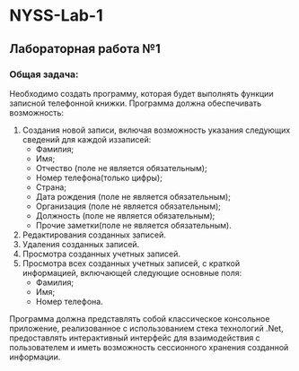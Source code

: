 # NYSS-Lab-1
## Лабораторная работа №1
### Общая задача:

Необходимо  создать  программу,  которая  будет  выполнять  функции  записной телефонной книжки. Программа должна обеспечивать возможность:
1. Создания новой записи, включая возможность указания следующих сведений для каждой иззаписей:
   * Фамилия;
   * Имя;
   * Отчество (поле не является обязательным);
   * Номер телефона(только цифры);
   * Страна;
   * Дата рождения (поле не является обязательным);
   * Организация (поле не является обязательным);
   * Должность (поле не является обязательным);
   * Прочие заметки(поле не является обязательным).
2. Редактирования созданных записей.
3. Удаления созданных записей.
4. Просмотра созданных учетных записей.
5. Просмотра всех  созданных  учетных  записей,  с  краткой  информацией, включающей следующие основные поля:
   * Фамилия;
   * Имя;
   * Номер телефона.
   
Программа  должна  представлять  собой  классическое  консольное  приложение, реализованное  с  использованием  стека  технологий  .Net,  предоставлять  интерактивный интерфейс  для  взаимодействия  с  пользователем  и  иметь  возможность  сессионного хранения созданной информации.
